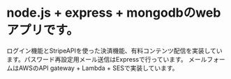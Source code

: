 # node.js + express + mongodbのwebアプリです。
ログイン機能とStripeAPIを使った決済機能、有料コンテンツ配信を実装しています。パスワード再設定用メール送信はExpressで行っています。
メールフォームはAWSのAPI gateway + Lambda + SESで実装しています。
